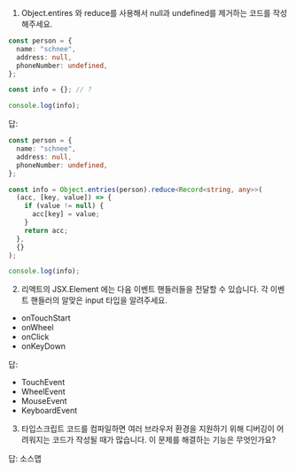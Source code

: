 1. Object.entires 와 reduce를 사용해서 null과 undefined를 제거하는 코드를 작성해주세요.

```typescript
const person = {
  name: "schnee",
  address: null,
  phoneNumber: undefined,
};

const info = {}; // ?

console.log(info);
```

답:

```typescript
const person = {
  name: "schnee",
  address: null,
  phoneNumber: undefined,
};

const info = Object.entries(person).reduce<Record<string, any>>(
  (acc, [key, value]) => {
    if (value != null) {
      acc[key] = value;
    }
    return acc;
  },
  {}
);

console.log(info);
```

2. 리액트의 JSX.Element 에는 다음 이벤트 핸들러들을 전달할 수 있습니다. 각 이벤트 핸들러의 알맞은 input 타입을 알려주세요.

- onTouchStart
- onWheel
- onClick
- onKeyDown

답:

- TouchEvent
- WheelEvent
- MouseEvent
- KeyboardEvent

3. 타입스크립트 코드를 컴파일하면 여러 브라우저 환경을 지원하기 위해 디버깅이 어려워지는 코드가 작성될 때가 많습니다. 이 문제를 해결하는 기능은 무엇인가요?

답: 소스맵